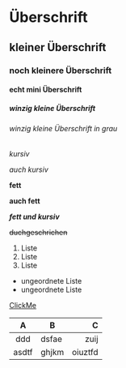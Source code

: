 # Überschrift
## kleiner Überschrift
### noch kleinere Überschrift
#### echt mini Überschrift
##### winzig kleine Überschrift
###### winzig kleine Überschrift in grau

*kursiv*

_auch kursiv_

**fett**

__auch fett__

**_fett und kursiv_**

~~duchgeschrichen~~

1. Liste
2. Liste
42. Liste
* ungeordnete Liste
* ungeordnete Liste

[ClickMe](https://tenor.com/view/troll-trollface-ragememe-rageface-trolling-gif-4929853)



|   A   | B     |       C |
| :---: | ----- | ------: |
|  ddd  | dsfae |    zuij |
| asdtf | ghjkm | oiuztfd |



<!--Ich kommentiere was-->

